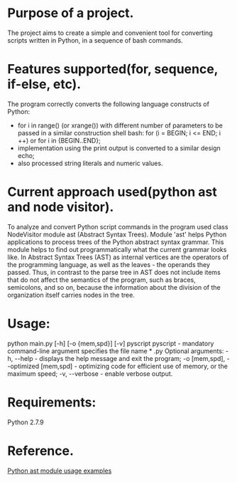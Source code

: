 # Purpose of a project.
The project aims to create a simple and convenient tool for converting scripts written in Python, in a sequence of bash commands.

# Features supported(for, sequence, if-else, etc).
The program correctly converts the following language constructs of Python:
* for i in range() (or xrange()) with different number of parameters to be passed in a similar construction shell bash: for (i = BEGIN; i <= END; i ++) or for i in {BEGIN..END};
* implementation using the print output is converted to a similar design echo;
* also processed string literals and numeric values.

# Current approach used(python ast and node visitor).
To analyze and convert Python script commands in the program used class NodeVisitor module ast (Abstract Syntax Trees).
Module 'ast' helps Python applications to process trees of the Python abstract syntax grammar. This module helps to find out programmatically what the current grammar looks like.
In Abstract Syntax Trees (AST) as internal vertices are the operators of the programming language, as well as the leaves - the operands they passed.
Thus, in contrast to the parse tree in AST does not include items that do not affect the semantics of the program, such as braces, semicolons, and so on, because the information about the division of the organization itself carries nodes in the tree.

# Usage:
python main.py [-h] [-o {mem,spd}] [-v] pyscript
pyscript - mandatory command-line argument specifies the file name * .py
Optional arguments:
-h, --help	- displays the help message and exit the program;
-o [mem,spd], --optimized [mem,spd]	- optimizing code for efficient use of memory, or the maximum speed;
-v, --verbose	- enable verbose output.

# Requirements:
Python 2.7.9

# Reference.
[Python ast module usage examples](http://stackoverflow.com/questions/1515357/simple-example-of-how-to-use-ast-nodevisitor)
